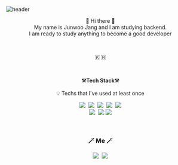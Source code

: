 ![header](https://capsule-render.vercel.app/api?type=waving&color=auto&height=300&section=header&text=JunWoo%20JANG&fontSize=80)

<p align="center">
👋 Hi there 👋  <br>
My name is Junwoo Jang and I am studying backend.<br>
I am ready to study anything to become a good developer<br>
</p><br>

<p align="center">🇰 🇷</p><br>

<p align="center">
    <Strong>⚒️Tech Stack⚒️</Strong><br><br>
    💡 Techs that I've used at least once 
</p>

<p align="center" display="inline-block">
  <img src="https://img.shields.io/badge/Java-007396?style=flat-square&logo=Java&logoColor=white"/></a>&nbsp 
   <img src="https://img.shields.io/badge/C++-00599C?style=flat-square&logo=C%2B%2B&logoColor=white"/></a>&nbsp 
  <img src="https://img.shields.io/badge/Javascript-ffb13b?style=flat-square&logo=javascript&logoColor=white"/></a>&nbsp 
  <img src="https://img.shields.io/badge/css-1572B6?style=flat-square&logo=css3&logoColor=white"/></a>&nbsp 
  <img src="https://img.shields.io/badge/html-E34F26?style=flat-square&logo=html5&logoColor=white">
   <br>
    <img src="https://img.shields.io/badge/SpringBoot-6DB33F?style=flat-square&logo=Spring&logoColor=white"/></a>&nbsp 
    <img src="https://img.shields.io/badge/Spring-6DB33F?style=flat-square&logo=Spring&logoColor=white">
    <img src="https://img.shields.io/badge/mysql-4479A1?style=flat-square&logo=mysql&logoColor=white">
  
</p><br>

<h3 align="center"> 🪄 Me 🪄 </h3>
<p align="center">
  <a href="https://www.instagram.com/wnsdnn_/"><img src="https://img.shields.io/badge/Instagram-E4405F?style=flat-square&logo=Instagram&logoColor=white&link=https://www.instagram.com/woo0_hooo/"/></a>&nbsp
  <a href="mailto:junwoo0909@naver.com"><img src="https://img.shields.io/badge/Gmail-d14836?style=flat-square&logo=Gmail&logoColor=white&link=viliketh1s98@naver.com"/></a>
</p>
<br>
